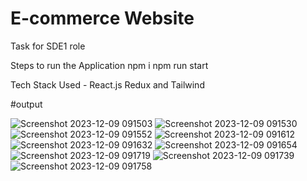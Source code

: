# E-commerce Website 
Task for SDE1 role

Steps to run the Application
npm i 
npm run start


Tech Stack Used - React.js Redux and Tailwind

#output

![Screenshot 2023-12-09 091503](https://github.com/bipinsinghbhat/sdeTest/assets/115497347/b8ba67e5-0ac8-41d2-9592-c9304bd00812)
![Screenshot 2023-12-09 091530](https://github.com/bipinsinghbhat/sdeTest/assets/115497347/28c969fe-b606-4cae-ad52-7f601eb6270a)
![Screenshot 2023-12-09 091552](https://github.com/bipinsinghbhat/sdeTest/assets/115497347/03a21d64-c481-4137-90ef-7d1d515b5f51)
![Screenshot 2023-12-09 091612](https://github.com/bipinsinghbhat/sdeTest/assets/115497347/a7aaf621-70f5-4e65-b47c-44b0debf1448)
![Screenshot 2023-12-09 091632](https://github.com/bipinsinghbhat/sdeTest/assets/115497347/c3677e6a-5588-47b1-ac55-05c1a5903588)
![Screenshot 2023-12-09 091654](https://github.com/bipinsinghbhat/sdeTest/assets/115497347/2e161cb7-190a-4d34-b6c2-1130d12a47c5)
![Screenshot 2023-12-09 091719](https://github.com/bipinsinghbhat/sdeTest/assets/115497347/a449c637-856f-4672-8ef8-2dccea47eae3)
![Screenshot 2023-12-09 091739](https://github.com/bipinsinghbhat/sdeTest/assets/115497347/0da05943-e5af-4c65-b532-50d73672239e)
![Screenshot 2023-12-09 091758](https://github.com/bipinsinghbhat/sdeTest/assets/115497347/d96f72b5-a7d9-45e8-aa32-7c07c0875b9a)
